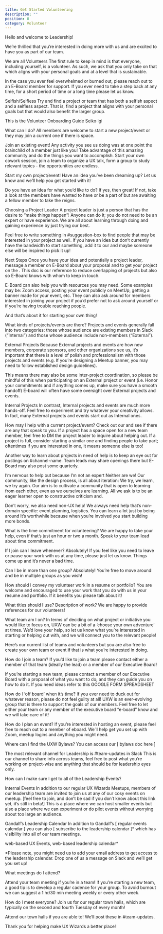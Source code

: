 ```yaml
---
title: Get Started Volunteering
description: ""
position: 0
category: Volunteer
---
```


Hello and welcome to Leadership!

We’re thrilled that you’re interested in doing more with us and are excited to have you as part of our team.

We are all Volunteers
The first rule to keep in mind is that everyone, including yourself, is a volunteer. As such, we ask that you only take on that which aligns with your personal goals and at a level that is sustainable.

In the case you ever feel overwhelmed or burned out, please reach out to an E-Board member for support. If you ever need to take a step back at any time, for a short period of time or a long time please let us know.

Selfish/Selfless
Try and find a project or team that has both a selfish aspect and a selfless aspect. That is, find a project that aligns with your personal goals but that would also benefit the larger group.

This is the Volunteer Onboarding Guide Seiko Igi

What can I do?
All members are welcome to start a new project/event or they may join a current one if there is space.

Join an existing event!
Any activity you see us doing was at one point the brainchild of a member just like you! Take advantage of this amazing community and do the things you want to accomplish. Start your own cowork session, join a team to organize a UX talk, form a group to study relevant topics - the opportunities are endless.

<Here is a list of current project initiatives our members are doing. >
<Here is a list of ideas members have asked for but no one is currently spearheading>

Start my own project/event!
Have an idea you’ve been dreaming up? Let us know and we’ll help you get started with it!

Do you have an idea for what you’d like to do?
If yes, then great! If not, take a look at the <list of ideas> members have wanted to have or be a part of but are awaiting a fellow member to take the reigns.

Choosing a Project Leader
A project leader is just a person that has the desire to “make things happen”! Anyone can do it; you do not need to be an expert or have experience. We are all about learning through doing and gaining experience by just trying our best.

Feel free to write something in #suggestion-box to find people that may be interested in your project as well. If you have an idea but don’t currently have the bandwidth to start something, add it to our <list of ideas> and maybe someone else will be inspired to pick it up!

Next Steps
Once you have your idea and potentially a project leader, message a member on E-Board about your proposal and to get your project on the <list of current projects>. This doc is our reference to reduce overlapping of projects but also so E-Board knows with whom to keep in touch.

E-Board can also help you with resources you may need. Some examples may be: Zoom access, posting your event publicly on MeetUp, getting a banner made for your event, etc. They can also ask around for members interested in joining your project if you’d prefer not to ask around yourself or if you’re having trouble reaching people.

And that’s about it for starting your own thing!

What kinds of projects/events are there?
Projects and events generally fall into two categories: those whose audience are existing members in Slack (“Internal”) and those whose audience include non-members (“External”).

External Projects
Because External projects and events are how new members, corporate sponsors, and other organizations see us, it’s important that there is a level of polish and professionalism with those projects and events (e.g. If you’re designing a Meetup banner, you may need to follow established design guidelines).

This means there may also be some inter-project coordination, so please be mindful of this when participating on an External project or event (i.e. Honor your commitments and if anything comes up, make sure you have a smooth handoff) E-board will often have some oversight over External projects and events.

Internal Projects
In contrast, Internal projects and events are much more hands-off. Feel free to experiment and try whatever your creativity allows. In fact, many External projects and events start out as Internal ones.

How may I help with a current project/event?
Check out our <list of current projects> and see if there are any that speak to you. If a project has a space open for a new team member, feel free to DM the project leader to inquire about helping out. If a project is full, consider starting a similar one and finding people to take part; oftentimes if you are interested in one, it means someone else is too!

Another way to learn about projects in need of help is to keep an eye out for postings on #channel-name. Team leads may share openings there but E-Board may also post some quarterly.

I’m nervous to help out because I’m not an expert
Neither are we! Our community, like the design process, is all about iteration: We try, we learn, we try again. Our aim is to cultivate a community that is open to learning from each other, even as we ourselves are learning. All we ask is to be an eager learner open to constructive criticism and.

Don’t worry, we also need non-UX help!
We always need help that’s non-domain specific: event planning, logistics.
You can learn a lot just by being around
It’s worthwhile because when you’re involved you start building more bonds.

What is the time commitment for volunteering?
We are happy to take your help, even if that’s just an hour or two a month. Speak to your team lead about time commitment.

If I join can I leave whenever?
Absolutely! If you feel like you need to leave or pause your work with us at any time, please just let us know. Things come up and it’s never a bad time.

Can I be in more than one group?
Absolutely! You’re free to move around and be in multiple groups as you wish!

How should I convey my volunteer work in a resume or portfolio?
You are welcome and encouraged to use your work that you do with us in your resume and portfolio. If it benefits you please talk about it!

What titles should I use? Description of work?
We are happy to provide references for our volunteers!

What team am I on?
In terms of deciding on what project or initiative you would like to focus on, UXW can be a bit of a ‘choose your own adventure’ at times. We’d love your help, so let us know what you’re interested in starting or helping out with, and we will connect you to the relevant people!

Here’s our current list of teams and volunteers but you are also free to create your own team or event if that is what you’re interested in doing.

How do I join a team?
If you’d like to join a team please contact either a member of that team (ideally the lead) or a member of our Executive Board!

If you’re starting a new team, please contact a member of our Executive Board with a proposal of what you want to do, and they can guide you on how to do it. If you need ideas refer to this GOOGLE FORM SPREADSHEET

How do I ‘off board’ when it’s time?
If you ever need to duck out for whatever reason, please do not feel guilty at all! UXW is an ever-evolving group that is there to support the goals of our members. Feel free to let either your team or any member of the executive board “e-board” know and we will take care of it!

How do I plan an event?
If you’re interested in hosting an event, please feel free to reach out to a member of eboard. We’ll help get you set up with Zoom, meetup logins and anything you might need.

Where can I find the UXW Bylaws?
You can access our [ bylaws doc here ]

The most relevant channel for Leadership is #team-updates in Slack
This is our channel to share info across teams, feel free to post what you’re working on project-wise and anything that should be for leadership eyes only.

How can I make sure I get to all of the Leadership Events?

Internal Events
In addition to our regular UX Wizards Meetups, members of our leadership team are invited to join us at any of our cosy events on meetup. [feel free to join, and don’t be sad if you don’t know about this link yet, it’s still in beta!] This is a place where we can host smaller events but also a place where we can experiment or do pilot events without worrying about too large an audience.

Gandalf’s Leadership Calendar
In addition to Gandalf’s [ regular events calendar ] you can also [ subscribe to the leadership calendar ]\* which has visibility into all of our team meetings.

web-based UX Events, web-based leadership calendar\*

\*Please note, you might need us to add your email address to get access to the leadership calendar. Drop one of us a message on Slack and we’ll get you set up!

What meetings do I attend?

Attend your team meeting if you’re in a team!
If you’re starting a new team, a good tip is to develop a regular cadence for your group. To avoid burnout we can suggest a 1 hr/30 min meeting weekly or every other week.

How do I meet everyone?
Join us for our regular town halls, which are typically on the second and fourth Tuesday of every month!

Attend our town halls if you are able to!
We’ll post these in #team-updates.

Thank you for helping make UX Wizards a better place!
